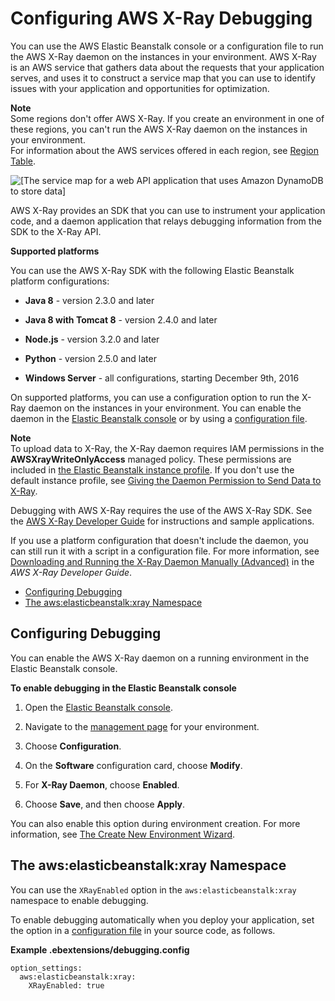 # Configuring AWS X\-Ray Debugging<a name="environment-configuration-debugging"></a>

You can use the AWS Elastic Beanstalk console or a configuration file to run the AWS X\-Ray daemon on the instances in your environment\. AWS X\-Ray is an AWS service that gathers data about the requests that your application serves, and uses it to construct a service map that you can use to identify issues with your application and opportunities for optimization\.

**Note**  
Some regions don't offer AWS X\-Ray\. If you create an environment in one of these regions, you can't run the AWS X\-Ray daemon on the instances in your environment\.  
For information about the AWS services offered in each region, see [Region Table](https://aws.amazon.com/about-aws/global-infrastructure/regional-product-services/)\.

![\[The service map for a web API application that uses Amazon DynamoDB to store data\]](http://docs.aws.amazon.com/elasticbeanstalk/latest/dg/images/scorekeep-servicemap.png)

AWS X\-Ray provides an SDK that you can use to instrument your application code, and a daemon application that relays debugging information from the SDK to the X\-Ray API\.

**Supported platforms**

You can use the AWS X\-Ray SDK with the following Elastic Beanstalk platform configurations:

+ **Java 8** \- version 2\.3\.0 and later

+ **Java 8 with Tomcat 8** \- version 2\.4\.0 and later

+ **Node\.js** \- version 3\.2\.0 and later

+ **Python** \- version 2\.5\.0 and later

+ **Windows Server** \- all configurations, starting December 9th, 2016

On supported platforms, you can use a configuration option to run the X\-Ray daemon on the instances in your environment\. You can enable the daemon in the [Elastic Beanstalk console](#environment-configuration-debugging-console) or by using a [configuration file](#environment-configuration-debugging-namespace)\.

**Note**  
To upload data to X\-Ray, the X\-Ray daemon requires IAM permissions in the **AWSXrayWriteOnlyAccess** managed policy\. These permissions are included in [the Elastic Beanstalk instance profile](concepts-roles-instance.md)\. If you don't use the default instance profile, see [Giving the Daemon Permission to Send Data to X\-Ray](http://docs.aws.amazon.com/xray/latest/devguide/xray-daemon.html#xray-daemon-permissions)\.

Debugging with AWS X\-Ray requires the use of the AWS X\-Ray SDK\. See the [AWS X\-Ray Developer Guide](http://docs.aws.amazon.com//xray/latest/devguide/xray-gettingstarted.html) for instructions and sample applications\.

If you use a platform configuration that doesn't include the daemon, you can still run it with a script in a configuration file\. For more information, see [ Downloading and Running the X\-Ray Daemon Manually \(Advanced\)](http://docs.aws.amazon.com//xray/latest/devguide/xray-daemon-beanstalk.html#xray-daemon-beanstalk-manual) in the *AWS X\-Ray Developer Guide*\.


+ [Configuring Debugging](#environment-configuration-debugging-console)
+ [The aws:elasticbeanstalk:xray Namespace](#environment-configuration-debugging-namespace)

## Configuring Debugging<a name="environment-configuration-debugging-console"></a>

You can enable the AWS X\-Ray daemon on a running environment in the Elastic Beanstalk console\.

**To enable debugging in the Elastic Beanstalk console**

1. Open the [Elastic Beanstalk console](https://console.aws.amazon.com/elasticbeanstalk)\.

1. Navigate to the [management page](environments-console.md) for your environment\.

1. Choose **Configuration**\.

1. On the **Software** configuration card, choose **Modify**\.

1. For **X\-Ray Daemon**, choose **Enabled**\.

1. Choose **Save**, and then choose **Apply**\.

You can also enable this option during environment creation\. For more information, see [The Create New Environment Wizard](environments-create-wizard.md)\.

## The aws:elasticbeanstalk:xray Namespace<a name="environment-configuration-debugging-namespace"></a>

You can use the `XRayEnabled` option in the `aws:elasticbeanstalk:xray` namespace to enable debugging\.

To enable debugging automatically when you deploy your application, set the option in a [configuration file](ebextensions.md) in your source code, as follows\.

**Example \.ebextensions/debugging\.config**  

```
option_settings:
  aws:elasticbeanstalk:xray:
    XRayEnabled: true
```